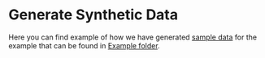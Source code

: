 # Generate Synthetic Data

Here you can find example of how we have generated [sample data](../sample.csv) for the example that can be found in [Example folder](../).